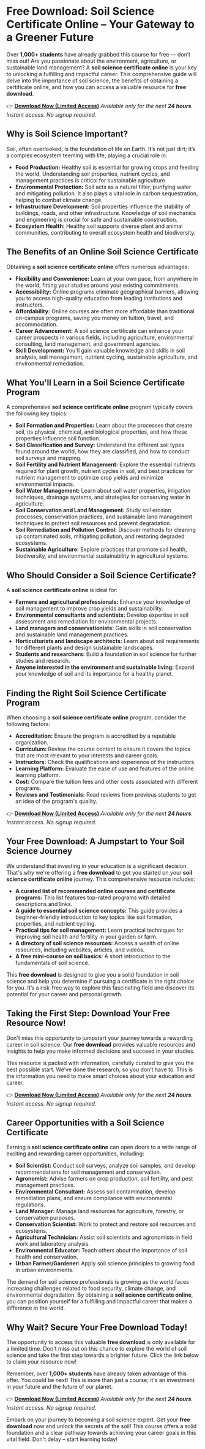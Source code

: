 # Free Download: Soil Science Certificate Online – Your Gateway to a Greener Future

Over **1,000+ students** have already grabbed this course for free — don’t miss out! Are you passionate about the environment, agriculture, or sustainable land management? A **soil science certificate online** is your key to unlocking a fulfilling and impactful career. This comprehensive guide will delve into the importance of soil science, the benefits of obtaining a certificate online, and how you can access a valuable resource for **free download**.

👉 [**Download Now (Limited Access)**](https://udemywork.com/soil-science-certificate-online)
_Available only for the next **24 hours**. Instant access. No signup required._

## Why is Soil Science Important?

Soil, often overlooked, is the foundation of life on Earth. It’s not just dirt; it’s a complex ecosystem teeming with life, playing a crucial role in:

*   **Food Production:** Healthy soil is essential for growing crops and feeding the world. Understanding soil properties, nutrient cycles, and management practices is critical for sustainable agriculture.
*   **Environmental Protection:** Soil acts as a natural filter, purifying water and mitigating pollution. It also plays a vital role in carbon sequestration, helping to combat climate change.
*   **Infrastructure Development:** Soil properties influence the stability of buildings, roads, and other infrastructure. Knowledge of soil mechanics and engineering is crucial for safe and sustainable construction.
*   **Ecosystem Health:** Healthy soil supports diverse plant and animal communities, contributing to overall ecosystem health and biodiversity.

## The Benefits of an Online Soil Science Certificate

Obtaining a **soil science certificate online** offers numerous advantages:

*   **Flexibility and Convenience:** Learn at your own pace, from anywhere in the world, fitting your studies around your existing commitments.
*   **Accessibility:** Online programs eliminate geographical barriers, allowing you to access high-quality education from leading institutions and instructors.
*   **Affordability:** Online courses are often more affordable than traditional on-campus programs, saving you money on tuition, travel, and accommodation.
*   **Career Advancement:** A soil science certificate can enhance your career prospects in various fields, including agriculture, environmental consulting, land management, and government agencies.
*   **Skill Development:** You'll gain valuable knowledge and skills in soil analysis, soil management, nutrient cycling, sustainable agriculture, and environmental remediation.

## What You'll Learn in a Soil Science Certificate Program

A comprehensive **soil science certificate online** program typically covers the following key topics:

*   **Soil Formation and Properties:** Learn about the processes that create soil, its physical, chemical, and biological properties, and how these properties influence soil function.
*   **Soil Classification and Survey:** Understand the different soil types found around the world, how they are classified, and how to conduct soil surveys and mapping.
*   **Soil Fertility and Nutrient Management:** Explore the essential nutrients required for plant growth, nutrient cycles in soil, and best practices for nutrient management to optimize crop yields and minimize environmental impacts.
*   **Soil Water Management:** Learn about soil water properties, irrigation techniques, drainage systems, and strategies for conserving water in agriculture.
*   **Soil Conservation and Land Management:** Study soil erosion processes, conservation practices, and sustainable land management techniques to protect soil resources and prevent degradation.
*   **Soil Remediation and Pollution Control:** Discover methods for cleaning up contaminated soils, mitigating pollution, and restoring degraded ecosystems.
*   **Sustainable Agriculture:** Explore practices that promote soil health, biodiversity, and environmental sustainability in agricultural systems.

## Who Should Consider a Soil Science Certificate?

A **soil science certificate online** is ideal for:

*   **Farmers and agricultural professionals:** Enhance your knowledge of soil management to improve crop yields and sustainability.
*   **Environmental consultants and scientists:** Develop expertise in soil assessment and remediation for environmental projects.
*   **Land managers and conservationists:** Gain skills in soil conservation and sustainable land management practices.
*   **Horticulturists and landscape architects:** Learn about soil requirements for different plants and design sustainable landscapes.
*   **Students and researchers:** Build a foundation in soil science for further studies and research.
*   **Anyone interested in the environment and sustainable living:** Expand your knowledge of soil and its importance for a healthy planet.

## Finding the Right Soil Science Certificate Program

When choosing a **soil science certificate online** program, consider the following factors:

*   **Accreditation:** Ensure the program is accredited by a reputable organization.
*   **Curriculum:** Review the course content to ensure it covers the topics that are most relevant to your interests and career goals.
*   **Instructors:** Check the qualifications and experience of the instructors.
*   **Learning Platform:** Evaluate the ease of use and features of the online learning platform.
*   **Cost:** Compare the tuition fees and other costs associated with different programs.
*   **Reviews and Testimonials:** Read reviews from previous students to get an idea of the program's quality.

👉 [**Download Now (Limited Access)**](https://udemywork.com/soil-science-certificate-online)
_Available only for the next **24 hours**. Instant access. No signup required._

## Your Free Download: A Jumpstart to Your Soil Science Journey

We understand that investing in your education is a significant decision. That's why we're offering a **free download** to get you started on your **soil science certificate online** journey. This comprehensive resource includes:

*   **A curated list of recommended online courses and certificate programs:** This list features top-rated programs with detailed descriptions and links.
*   **A guide to essential soil science concepts:** This guide provides a beginner-friendly introduction to key topics like soil formation, properties, and nutrient cycling.
*   **Practical tips for soil management:** Learn practical techniques for improving soil health and fertility in your garden or farm.
*   **A directory of soil science resources:** Access a wealth of online resources, including websites, articles, and videos.
*   **A free mini-course on soil basics:** A short introduction to the fundamentals of soil science.

This **free download** is designed to give you a solid foundation in soil science and help you determine if pursuing a certificate is the right choice for you. It’s a risk-free way to explore this fascinating field and discover its potential for your career and personal growth.

## Taking the First Step: Download Your Free Resource Now!

Don't miss this opportunity to jumpstart your journey towards a rewarding career in soil science. Our **free download** provides valuable resources and insights to help you make informed decisions and succeed in your studies.

This resource is packed with information, carefully curated to give you the best possible start. We’ve done the research, so you don’t have to. This is the information you need to make smart choices about your education and career.

👉 [**Download Now (Limited Access)**](https://udemywork.com/soil-science-certificate-online)
_Available only for the next **24 hours**. Instant access. No signup required._

## Career Opportunities with a Soil Science Certificate

Earning a **soil science certificate online** can open doors to a wide range of exciting and rewarding career opportunities, including:

*   **Soil Scientist:** Conduct soil surveys, analyze soil samples, and develop recommendations for soil management and conservation.
*   **Agronomist:** Advise farmers on crop production, soil fertility, and pest management practices.
*   **Environmental Consultant:** Assess soil contamination, develop remediation plans, and ensure compliance with environmental regulations.
*   **Land Manager:** Manage land resources for agriculture, forestry, or conservation purposes.
*   **Conservation Scientist:** Work to protect and restore soil resources and ecosystems.
*   **Agricultural Technician:** Assist soil scientists and agronomists in field work and laboratory analysis.
*   **Environmental Educator:** Teach others about the importance of soil health and conservation.
*   **Urban Farmer/Gardener:** Apply soil science principles to growing food in urban environments.

The demand for soil science professionals is growing as the world faces increasing challenges related to food security, climate change, and environmental degradation. By obtaining a **soil science certificate online**, you can position yourself for a fulfilling and impactful career that makes a difference in the world.

## Why Wait? Secure Your Free Download Today!

The opportunity to access this valuable **free download** is only available for a limited time. Don't miss out on this chance to explore the world of soil science and take the first step towards a brighter future. Click the link below to claim your resource now!

Remember, over **1,000+ students** have already taken advantage of this offer. You could be next! This is more than just a course; it's an investment in your future and the future of our planet.

👉 [**Download Now (Limited Access)**](https://udemywork.com/soil-science-certificate-online)
_Available only for the next **24 hours**. Instant access. No signup required._

Embark on your journey to becoming a soil science expert. Get your **free download** now and unlock the secrets of the soil! This course offers a solid foundation and a clear pathway towards achieving your career goals in this vital field. Don't delay – start learning today!
